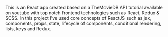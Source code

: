 This is an React app created based on a TheMovieDB API tutorial available on youtube with top notch frontend technologies such as React, Redux & SCSS. In this project I've used core concepts of ReactJS such as jsx, components, props, state, lifecycle of components, conditional rendering, lists, keys and Redux.